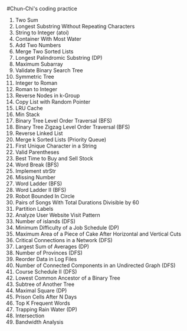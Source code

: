 #Chun-Chi's coding practice

1. Two Sum
2. Longest Substring Without Repeating Characters
3. String to Integer (atoi)
4. Container With Most Water
5. Add Two Numbers
6. Merge Two Sorted Lists
7. Longest Palindromic Substring (DP)
8. Maximum Subarray
9. Validate Binary Search Tree
10. Symmetric Tree
11. Integer to Roman
12. Roman to Integer
13. Reverse Nodes in k-Group
14. Copy List with Random Pointer
15. LRU Cache
16. Min Stack
17. Binary Tree Level Order Traversal (BFS)
18. Binary Tree Zigzag Level Order Traversal (BFS)
19. Reverse Linked List
20. Merge k Sorted Lists (Priority Queue)
21. First Unique Character in a String
22. Valid Parentheses
23. Best Time to Buy and Sell Stock
24. Word Break (BFS)
25. Implement strStr
26. Missing Number
27. Word Ladder (BFS)
28. Word Ladder II (BFS)
29. Robot Bounded In Circle
30. Pairs of Songs With Total Durations Divisible by 60
31. Partition Labels
32. Analyze User Website Visit Pattern
33. Number of islands (DFS)
34. Minimum Difficulty of a Job Schedule (DP)
35. Maximum Area of a Piece of Cake After Horizontal and Vertical Cuts 
36. Critical Connections in a Network (DFS)
37. Largest Sum of Averages (DP)
38. Number of Provinces (DFS)
39. Reorder Data in Log Files
40. Number of Connected Components in an Undirected Graph (DFS)
41. Course Schedule II (DFS)
42. Lowest Common Ancestor of a Binary Tree
43. Subtree of Another Tree
44. Maximal Square (DP)
45. Prison Cells After N Days
46. Top K Frequent Words
47. Trapping Rain Water (DP)
48. Intersection
49. Bandwidth Analysis